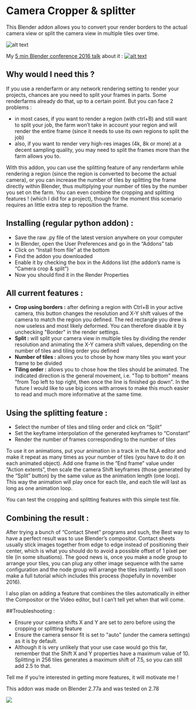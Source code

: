 # Camera Cropper & splitter

This Blender addon allows you to convert your render borders to the actual camera view or split the camera view in multiple tiles over time.

![alt text](https://caetanoveyssieres.files.wordpress.com/2016/04/crop-atom-demo.png)

My [5 min Blender conference 2016 talk](https://youtu.be/pBhRXLuI4FY?t=296) about it :
[![alt text](https://caetanoveyssieres.files.wordpress.com/2016/04/bcon.png?w=169&h=172)](https://youtu.be/pBhRXLuI4FY?t=296)


## Why would I need this ?

If you use a renderfarm or any network rendering setting to render your projects, chances are you need to split your frames in parts. Some renderfarms already do that, up to a certain point. But you can face 2 problems :
* in most cases, if you want to render a region (with ctrl+B) and still want to split your job, the farm won’t take in account your region and will render the entire frame (since it needs to use its own regions to split the job)
* also, if you want to render very high-res images (4k, 8k or more) at a decent sampling quality, you may need to split the frames more than the farm allows you to.

With this addon, you can use the splitting feature of any renderfarm while rendering a region (since the region is converted to become the actual camera), or you can increase the number of tiles by splitting the frame directly within Blender, thus multiplying your number of tiles by the number you set on the farm. You can even combine the cropping and splitting features ! (which I did for a project), though for the moment this scenario requires an little extra step to reposition the frame.

## Installing (regular python addon) :

* Save the raw .py file of the latest version anywhere on your computer
* In Blender, open the User Preferences and go in the “Addons” tab
* Click on “Install from file” at the bottom
* Find the addon you downloaded
* Enable it by checking the box in the Addons list (the addon’s name is “Camera crop & split”)
* Now you should find it in the Render Properties

## All current features :

* **Crop using borders :** after defining a region with Ctrl+B in your active camera, this button changes the resolution and X-Y shift values of the camera to match the region you defined. The red rectangle you drew is now useless and most likely deformed. You can therefore disable it by unchecking "Border" in the render settings.
* **Split :** will split your camera view in multiple tiles by dividing the render resolution and animating the X-Y camera shift values, depending on the number of tiles and tiling order you defined
* **Number of tiles :** allows you to chose by how many tiles you want your frame to be divided
* **Tiling order :** allows you to chose how the tiles should be animated. The indicated direction is the general movement, i.e. "Top to bottom" means "from Top left to top right, then once the line is finished go down". In the future I would like to use big icons with arrows to make this much easier to read and much more informative at the same time.

## Using the splitting feature :

* Select the number of tiles and tiling order and click on “Split”
* Set the keyframe interpolation of the generated keyframes to “Constant”
* Render the number of frames corresponding to the number of tiles

To use it on animations, put your animation in a track in the NLA editor and make it repeat as many times as your number of tiles (you have to do it on each animated object). Add one frame in the “End frame” value under “Action extents”, then scale the camera Shift keyframes (those generated by the “Split” button) by the same value as the animation length (one loop). This way the animation will play once for each tile, and each tile will last as long as one animation loop.

You can test the cropping and splitting features with this simple test file.

## Combining the result :

After trying a bunch of “Contact Sheet” programs and such, the Best way to have a perfect result was to use Blender’s compositor.
Contact sheets usually stick images together from edge to edge instead of positioning their center, which is what you should do to avoid a possible offset of 1 pixel per tile (in some situations).
The good news is, once you make a node group to arrange your tiles, you can plug any other image sequence with the same configuration and the node group will arrange the tiles instantly. I will soon make a full tutorial which includes this process (hopefully in november 2016).

I also plan on adding a feature that combines the tiles automatically in either the Compositor or the Video editor, but I can’t tell yet when that will come.

##Troubleshooting :

- Ensure your camera shifts X and Y are set to zero before using the cropping or splitting feature
- Ensure the camera sensor fit is set to "auto" (under the camera settings) as it is by default.
- Although it is very unlikely that your use case would go this far, remember that the Shift X and Y properties have a maximum value of 10. Splitting in 256 tiles generates a maximum shift of 7.5, so you can still add 2.5 to that.

Tell me if you’re interested in getting more features, it will motivate me !

This addon was made on Blender 2.77a and was tested on 2.78

![](https://caetanoveyssieres.files.wordpress.com/2016/05/with-logo-composited.png?w=391&h=391)
